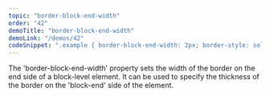 ```yaml
---
topic: "border-block-end-width"
order: "42"
demoTitle: "border-block-end-width"
demoLink: "/demos/42"
codeSnippet: ".example { border-block-end-width: 2px; border-style: solid; }"
---
```


The 'border-block-end-width' property sets the width of the border on the end side of a block-level element. It can be used to specify the thickness of the border on the 'block-end' side of the element.
<br />
